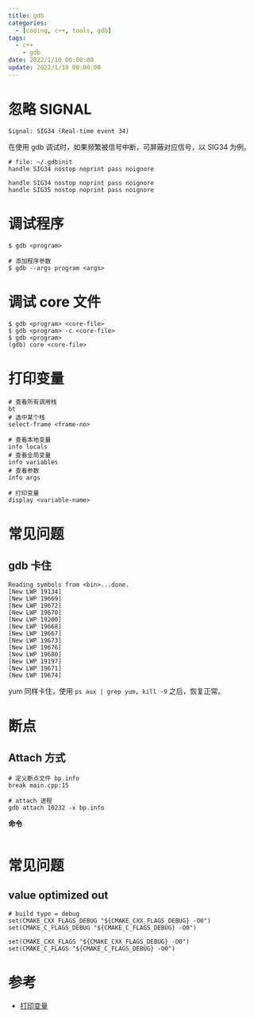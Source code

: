 ```yaml
---
title: gdb
categories: 
  - [coding, c++, tools, gdb]
tags:
  - c++
    - gdb
date: 2022/1/10 00:00:00
update: 2022/1/10 00:00:00
---
```


# 忽略 SIGNAL

```shell
Signal: SIG34 (Real-time event 34)
```

在使用 gdb 调试时，如果频繁被信号中断，可屏蔽对应信号，以 SIG34 为例。

```shell
# file: ~/.gdbinit
handle SIG34 nostop noprint pass noignore
```

```shell
handle SIG34 nostop noprint pass noignore
handle SIG35 nostop noprint pass noignore
```

# 调试程序

```shell
$ gdb <program>

# 添加程序参数
$ gdb --args program <args>
```

# 调试 core 文件

```shell
$ gdb <program> <core-file>
$ gdb <program> -c <core-file>
$ gdb <program>
(gdb) core <core-file>
```

# 打印变量

```shell
# 查看所有调用栈
bt
# 选中某个栈
select-frame <frame-no>

# 查看本地变量
info locals
# 查看全局变量
info variables
# 查看参数
info args

# 打印变量
display <variable-name>
```

# 常见问题

## gdb 卡住

```shell
Reading symbols from <bin>...done.
[New LWP 19134]
[New LWP 19669]
[New LWP 19672]
[New LWP 19670]
[New LWP 19200]
[New LWP 19668]
[New LWP 19667]
[New LWP 19673]
[New LWP 19676]
[New LWP 19680]
[New LWP 19197]
[New LWP 19671]
[New LWP 19674]
```

yum 同样卡住，使用 `ps aux | grep yum`，`kill -9` 之后，恢复正常。

# 断点

## Attach 方式

```shell
# 定义断点文件 bp.info
break main.cpp:15

# attach 进程
gdb attach 10232 -x bp.info
```

**命令**

```shell

```

# 常见问题

## value optimized out

```shell
# build type = debug
set(CMAKE_CXX_FLAGS_DEBUG "${CMAKE_CXX_FLAGS_DEBUG} -O0")
set(CMAKE_C_FLAGS_DEBUG "${CMAKE_C_FLAGS_DEBUG} -O0")

set(CMAKE_CXX_FLAGS "${CMAKE_CXX_FLAGS_DEBUG} -O0")
set(CMAKE_C_FLAGS "${CMAKE_C_FLAGS_DEBUG} -O0")
```

# 参考

- [打印变量](https://stackoverflow.com/questions/6261392/printing-all-global-variables-local-variables)
